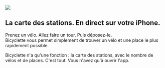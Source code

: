 ![](images/screenshots/01_Velib-568h@2x.png)

## La carte des stations. En direct sur votre iPhone.

Prenez un vélo. Allez faire un tour. Puis déposez-le.  
Bicyclette vous permet simplement de trouver un vélo et une place le plus rapidement possible.

Bicyclette n'a qu'une fonction : la carte des stations, avec le nombre de vélos et de places. C'est tout. Vous n'avez qu'à ouvrir l'app.